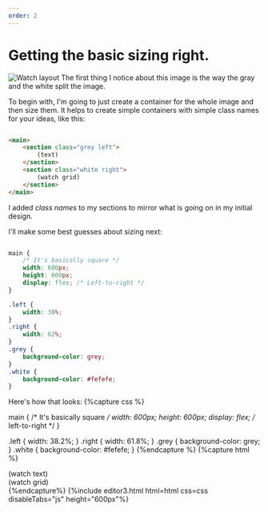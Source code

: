 ```yaml
---
order: 2
---
```


# Getting the basic sizing right.

![Watch layout](https://i.ibb.co/HC9v348/31145-M-VID-20273dd2-7888-450d-b4aa-47e01db7ed07.webp)
The first thing I notice about this image is the way the gray and the white split the image.

To begin with, I'm going to just create a container for the whole image and then size them. It helps to create simple containers with simple class names for your ideas, like this:

```html

<main>
    <section class="grey left">
        (text)
    </section>
    <section class="white right">
        (watch grid)
    </section>
</main>
```

I added *class names* to my sections to mirror what is going on in my initial design.

I'll make some best guesses about sizing next:

```css

main {
    /* It's basically square */
    width: 600px;
    height: 600px; 
    display: flex; /* Left-to-right */
}

.left {
    width: 38%;
}
.right {
    width: 62%;
}
.grey {
    background-color: grey;
}
.white {
    background-color: #fefefe;
}
```

Here's how that looks:
{%capture css %}

main {
    /* It's basically square */
    width: 600px;
    height: 600px; 
    display: flex; /* left-to-right */
}

.left {
    width: 38.2%;
}
.right {
    width: 61.8%;
}
.grey {
    background-color: grey;
}
.white {
    background-color: #fefefe;
}
{%endcapture %}
{%capture html %}
<main>
    <section class="grey left">
    (watch text)
    </section>
    <section class="white right">
    (watch grid)
    </section>
</main>
{%endcapture%}
{%include editor3.html html=html css=css disableTabs="js" height="600px"%}

